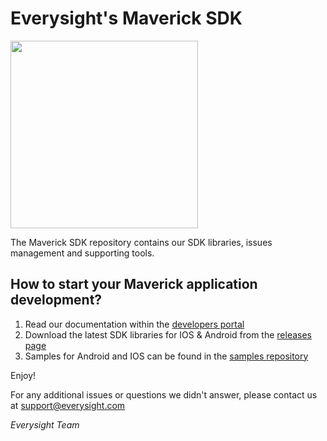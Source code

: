 # Everysight's Maverick SDK

<img src="https://everysight.github.io/maverick_docs/assets/index-maverick2.jpg" width="300">

The Maverick SDK repository contains our SDK libraries, issues management and supporting tools.

## How to start your Maverick application development?

1. Read our documentation within the [developers portal](https://everysight.github.io/maverick_docs/)
2. Download the latest SDK libraries for IOS & Android from the [releases page](./releases)
3. Samples for Android and IOS can be found in the [samples repository](https://github.com/everysight-maverick/samples)


Enjoy!

For any additional issues or questions we didn't answer, please contact us at support@everysight.com

_Everysight Team_
